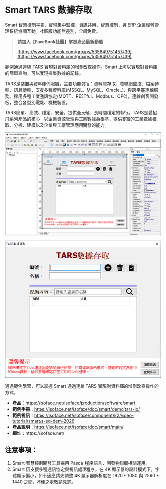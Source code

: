 # Smart TARS 數據存取

Smart 智慧控制平臺，實現集中監控、資訊共用、智慧控制，與 ERP 企業經營管理系統協調互動。社區版功能無差別，全部免費。

> **請加入【FaceBook社團】掌握產品最新動態**
>
> [https://www.facebook.com/groups/535849751457439](https://www.facebook.com/groups/535849751457439)

範例通過連線 TARS 實現對資料庫的增刪改查操作。Smart 上可以實現對資料庫的簡單查詢，可以實現採集數據的記錄。

TARS是裝置與資料庫伺服器，主要功能包括：資料庫存取、物聯網監控、檔案傳輸、訊息傳輸，支援多種資料庫(MSSQL、MySQL、Oracle..)，與跨平臺連線服務。採用多種工業通訊協定(MQTT、RESTful、Modbus、OPC)，連線創客開發板，整合各型別電機、機械裝置。

TARS簡單、高效、穩定、安全，提供全天候、長時間穩定的執行。TARS是愛招飛系列產品的核心，以企業資源管理與工業數據為根基，提供豐富的工業數據獲取、分析、建模以及企業與工廠管理應用開發的能力。

![](images/20220919172244.png)

![](images/20220919172419.png)

通過範例學習，可以掌握 Smart 通過連線 TARS 實現對資料庫的增刪改查操作的方式。

* **產品**：https://isoface.net/isoface/production/software/smart
* **範例手冊**：https://isoface.net/isoface/doc/smart/demo/tars-io/
* **範例視訊**：https://isoface.net/isoface/component/k2/video-tutorial/smart/s-eq-dem-2026
* **產品說明**：https://isoface.net/isoface/doc/smart/main/
* **網址**：https://isoface.net/

## 注意事項：
1. Smart 智慧控制開發工具採用 Pascal 程序語言，開發物聯網相關運用。
2. Smart 因支援多種通訊協定與視訊處理程序，在 4K 顯示器的設計模式下，字體顯示偏小，如不適應請先調整 4K 顯示器解析度在 1920 * 1080 與 2560 * 1440 之間，不便之處敬請見諒。